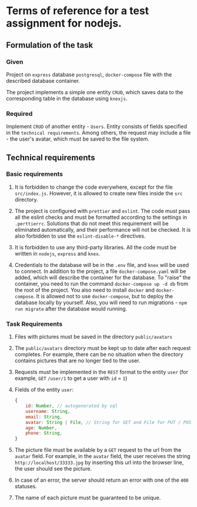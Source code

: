 # Terms of reference for a test assignment for nodejs.

## Formulation of the task

### Given

Project on `express` database `postgresql`, `docker-compose` file with the described database container.

The project implements a simple one entity `CRUD`, which saves data to the corresponding table in the database using `knexjs`.

### Required

Implement `CRUD` of another entity - `Users`. Entity consists of fields specified in the `technical requirements`. Among others, the request may include a file - the user's avatar, which must be saved to the file system.

## Technical requirements

### Basic requirements

1. It is forbidden to change the code everywhere, except for the file `src/index.js`. However, it is allowed to create new files inside the `src` directory.

2. The project is configured with `prettier` and `eslint`. The code must pass all the eslint checks and must be formatted according to the settings in `.perttierrc`. Solutions that do not meet this requirement will be eliminated automatically, and their performance will not be checked. It is also forbidden to use the `eslint-disable-*` directives.

3. It is forbidden to use any third-party libraries. All the code must be written in `nodejs`, `express` and `knex`.

4. Credentials to the database will be in the `.env` file, and `knex` will be used to connect. In addition to the project, a file `docker-compose.yaml` will be added, which will describe the container for the database. To "raise" the container, you need to run the command `docker-compose up -d db` from the root of the project. You also need to install `docker` and `docker-compose`. It is allowed not to use `docker-compose`, but to deploy the database locally by yourself. Also, you will need to run migrations - `npm run migrate` after the database would running.

### Task Requirements

1. Files with pictures must be saved in the directory `public/avatars`

2. The `public/avatars` directory must be kept up to date after each request completes. For example, there can be no situation when the directory contains pictures that are no longer tied to the user.

3. Requests must be implemented in the `REST` format to the entity `user` (for example, `GET` `/user/1` to get a user with `id` = `1`)

4. Fields of the entity `user`:

   ```javascript
   {
       id: Number, // autogenerated by sql
       username: String,
       email: String,
       avatar: String | File, // String for GET and File for PUT / POST / PATCH
       age: Number,
       phone: String,
   }
   ```

5. The picture file must be available by a `GET` request to the url from the `avatar` field. For example, in the `avatar` field, the user receives the string `http://localhost/33333.jpg` by inserting this url into the browser line, the user should see the picture.

6. In case of an error, the server should return an error with one of the `400` statuses.

7. The name of each picture must be guaranteed to be unique.
